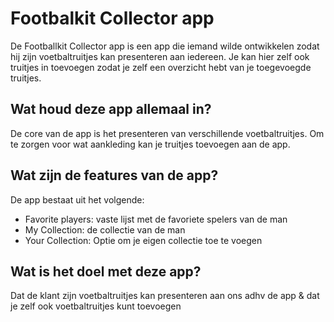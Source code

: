 <h1>Footbalkit Collector app</h1>
<p>De Footballkit Collector app is een app die iemand wilde ontwikkelen zodat hij zijn voetbaltruitjes kan presenteren aan iedereen. Je kan hier zelf ook truitjes in toevoegen zodat je zelf een overzicht hebt van je toegevoegde truitjes.</p>
<h2>Wat houd deze app allemaal in?</h2>
<p>De core van de app is het presenteren van verschillende voetbaltruitjes. Om te zorgen voor wat aankleding kan je truitjes toevoegen aan de app.</p>
<h2>Wat zijn de features van de app?</h2>
<p>De app bestaat uit het volgende:</p>
<ul>
	<li>Favorite players: vaste lijst met de favoriete spelers van de man</li>
	<li>My Collection: de collectie van de man</li>
    <li>Your Collection: Optie om je eigen collectie toe te voegen</li>
</ul>
<h2>Wat is het doel met deze app?</h2>
<p>Dat de klant zijn voetbaltruitjes kan presenteren aan ons adhv de app & dat je zelf ook voetbaltruitjes kunt toevoegen</p>
